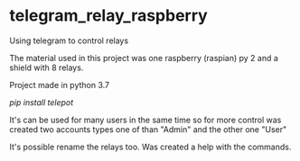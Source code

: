 # telegram_relay_raspberry
Using telegram to control relays

The material used in this project was one raspberry (raspian) py 2 and a shield with 8 relays.

Project made in python 3.7

*pip install telepot*

It's can be used for many users in the same time so for more control was created two accounts types one of than "Admin" and the other one "User"

It's possible rename the relays too.
Was created a help with the commands.
